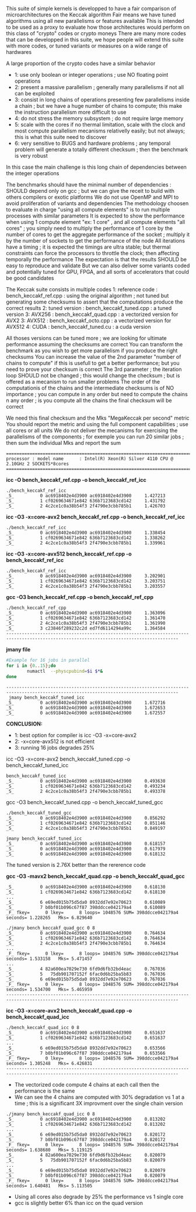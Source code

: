 
This suite of simple kernels is developped to have a fair comparison of microarchitectures on the Keccak algorithm
Fair means we have tuned algorithms using all new parallelisms or features available
This is intended to be used as a proxy to evaluate how those architectures would perform on this class of "crypto" codes or crypto moneys
There are many more codes that can be developped in this suite, we hope people will extend this suite with more codes, or tuned variants or measures on a wide range of hardwares

A large proportion of the crypto codes have a similar behavior
* 1: use only boolean or integer operations ; use NO floating point operations
* 2: present a massive parallelism ; generally many parallelisms if not all can be exploited
* 3: consist in long chains of operations presenting few parallelisms inside a chain ; but we have a huge number of chains to compute; this make the instruction parallelism more difficult to use
* 4: do not stress the memory subsystem ; do not require large memory
* 5: scale with the cores if no thermal limitation, scale with the clock and most compute parallelism mecanisms relativelly easily; but not always; this is what this suite need to discover
* 6: very sensitive to BUGS and hardware problems ; any temporal problem will generate a totally different checksum ; then the benchmark is very robust

In this case the main challenge is this long chain of dependencies between the integer operations 

The benchmarks should have the minimal number of dependencies : SHOULD depend only on gcc ; but we can give the receit to build with others compilers or exotic platforms
We do not use OpenMP and MPI to avoid proliferation of variants and dependencies 
The methodology choosen to evaluate in charge "using all compute elements" is to run multiple processes with similar parameters
It is expected to show the performance when using 1 compute element "ex: 1 core" , and all compute elements "all cores" ; you simply need to multiply the performance of 1 core by the number of cores to get the aggregate performance of the socket ; multiply it by the number of sockets to get the performance of the node
All iterations have a timing ; it is expected the timings are ultra stable; but thermal constraints can force the processors to throttle the clock; then affecting temporally the performance
The expectation is that the results SHOULD be easy to reproduce and validate
But we can also deliver some variants coded and potentially tuned for GPU, FPGA, and all sorts of accelerators that could be good candidates

The Keccak suite consists in multiple codes
1: reference code : bench_keccakf_ref.cpp      : using the original algorithm ; not tuned but generating some checksums to assert that the computations produce the correct results
2: tuned version  : bench_keccakf_tuned.cpp    : a tuned version 
3: AVX256         : bench_keccakf_quad.cpp     : a vectorized version for AVX2
3: AVX512         : bench_keccakf_octo.cpp     : a vectorized version for AVX512
4: CUDA           : bench_keccakf_tuned.cu     : a cuda version


All thoses versions can be tuned more ; we are looking for ultimate performance assuming the checksums are correct
You can transform the benchmark as you wish to get more parallelism if you produce the right checksums 
You can increase the value of the 2nd parameter "number of chains to compute" if this is usefull to get a better performance; but you need to prove your checksum is correct
The 3rd parameter ; the iteration loop SHOULD not be changed ; this would change the checksum ; but is offered as a mecanism to run smaller problems 
The order of the computationis of the chains and the intermediate checksums is of NO importance ; you can compute  in any order but need to compute the chains n any order ; is you compute all the chains the final checksum will be correct

We need this final checksum and the Mks "MegaKeccak per second" metric 
You should report the metric and using the full component capabilities ; use all cores or all units 
We do not deliver the mecanisms for exercising the parallelisms of the components ; for exemple you can run 20 similar jobs ; then sum the individual Mks and report the sum 
 
```
========================================================================================================================================
processor : model name      : Intel(R) Xeon(R) Silver 4110 CPU @ 2.10GHz 2 SOCKETS*8cores
========================================================================================================================================
```

**icc -O bench_keccakf_ref.cpp -o bench_keccakf_ref_icc**
```
./bench_keccakf_ref_icc
_S_          0 ac6918402e4d3900 ac6918402e4d3900     1.427213
_S_          1 cf0269634671e842 636b7123683cd142     1.431792
_S_          2 4c2ce1c0a38b54f3 2f4790e3cbb785b1     1.426703
```

**icc -O3 -x=core-avx2 bench_keccakf_ref.cpp -o bench_keccakf_ref_icc**
```
./bench_keccakf_ref_icc
_S_          0 ac6918402e4d3900 ac6918402e4d3900     1.338454
_S_          1 cf0269634671e842 636b7123683cd142     1.338262
_S_          2 4c2ce1c0a38b54f3 2f4790e3cbb785b1     1.339961
```

**icc -O3 -x=core-avx512 bench_keccakf_ref.cpp -o bench_keccakf_ref_icc**
```
./bench_keccakf_ref_icc
_S_          0 ac6918402e4d3900 ac6918402e4d3900     3.202901
_S_          1 cf0269634671e842 636b7123683cd142     3.203751
_S_          2 4c2ce1c0a38b54f3 2f4790e3cbb785b1     3.203557
```
 
**gcc -O3 bench_keccakf_ref.cpp -o bench_keccakf_ref_cpp**
```
./bench_keccakf_ref_cpp
_S_          0 ac6918402e4d3900 ac6918402e4d3900     1.363096
_S_          1 cf0269634671e842 636b7123683cd142     1.361470
_S_          2 4c2ce1c0a38b54f3 2f4790e3cbb785b1     1.361990
_S_          3 c23846f289232c2d ed7fd6114294a99c     1.364584
----------------------------------------------------------------------------------------------------------------------------------------
```


**jmany file**
```bash
#Example for 16 jobs in parallel
for i in {0..15};do
        numactl  --physcpubind=$i $*&
done
```

```
----------------------------------------------------------------------------------------------------------------------------------------
 jmany bench_keccakf_tuned_icc
_S_          0 ac6918402e4d3900 ac6918402e4d3900     1.672716
_S_          0 ac6918402e4d3900 ac6918402e4d3900     1.672653
_S_          0 ac6918402e4d3900 ac6918402e4d3900     1.672557
```


**CONCLUSION:**
* 1: best option for compiler is icc -O3 -x=core-avx2
* 2: -x=core-avx512 is not efficient
* 3: running 16 jobs degrades 25%

icc -O3 -x=core-avx2 bench_keccakf_tuned.cpp -o bench_keccakf_tuned_icc
```
bench_keccakf_tuned_icc
_S_          0 ac6918402e4d3900 ac6918402e4d3900     0.493630
_S_          1 cf0269634671e842 636b7123683cd142     0.493234
_S_          2 4c2ce1c0a38b54f3 2f4790e3cbb785b1     0.493378
```

gcc -O3 bench_keccakf_tuned.cpp -o bench_keccakf_tuned_gcc
```
./bench_keccakf_tuned_gcc
_S_          0 ac6918402e4d3900 ac6918402e4d3900     0.856292
_S_          1 cf0269634671e842 636b7123683cd142     0.851146
_S_          2 4c2ce1c0a38b54f3 2f4790e3cbb785b1     0.849197
```

```
jmany bench_keccakf_tuned_icc
_S_          0 ac6918402e4d3900 ac6918402e4d3900     0.618157
_S_          0 ac6918402e4d3900 ac6918402e4d3900     0.617979
_S_          0 ac6918402e4d3900 ac6918402e4d3900     0.618132
```
The tuned version is 2.76X better than the rererence code


**gcc -O3 -mavx2 bench_keccakf_quad.cpp -o bench_keccakf_quad_gcc**
```
_S_          0 ac6918402e4d3900 ac6918402e4d3900     0.618130
_S_          1 cf0269634671e842 636b7123683cd142     0.618130
...
_S_          6 e69ed015b75d5da0 8932dd7e92e70623     0.610089
_S_          7 b0bf01b096c67f87 398ddcce042179a4     0.610089
_F_ fkey=      0 lkey=      8 loops= 1048576 SUM= 398ddcce042179a4 seconds= 1.228265   Mks= 6.829640
```

```
./jmany bench_keccakf_quad_gcc 0 8
_S_          0 ac6918402e4d3900 ac6918402e4d3900     0.764634
_S_          1 cf0269634671e842 636b7123683cd142     0.764634
_S_          2 4c2ce1c0a38b54f3 2f4790e3cbb785b1     0.764634
...
_F_ fkey=      0 lkey=      8 loops= 1048576 SUM= 398ddcce042179a4 seconds= 1.533158   Mks= 5.471457
...
_S_          4 82a600ea7029e730 6fd9d6fb32bd4eac     0.767036
_S_          5   75db901707152f 6fac0d6b25ba5b83     0.767036
_S_          6 e69ed015b75d5da0 8932dd7e92e70623     0.767036
_F_ fkey=      0 lkey=      8 loops= 1048576 SUM= 398ddcce042179a4 seconds= 1.534700   Mks= 5.465959
----------------------------------------------------------------------------------------------------------------------------------------
```

**icc -O3 -x=core-avx2 bench_keccakf_quad.cpp -o bench_keccakf_quad_icc**
```
./bench_keccakf_quad_icc 0 8
_S_          0 ac6918402e4d3900 ac6918402e4d3900     0.651637
_S_          1 cf0269634671e842 636b7123683cd142     0.651637
...
_S_          6 e69ed015b75d5da0 8932dd7e92e70623     0.653566
_S_          7 b0bf01b096c67f87 398ddcce042179a4     0.653566
_F_ fkey=      0 lkey=      8 loops= 1048576 SUM= 398ddcce042179a4 seconds= 1.305248   Mks= 6.426831
----------------------------------------------------------------------------------------------------------------------------------------
```
- The vectorized code compute 4 chains at each call then the performance is the same 
- We can see the 4 chains are computed with 30% degradation vs 1 at a time ; this is a significant 3X improvment over the single chain version
```
./jmany bench_keccakf_quad_icc 0 8
_S_          0 ac6918402e4d3900 ac6918402e4d3900     0.813202
_S_          1 cf0269634671e842 636b7123683cd142     0.813202
...
_S_          6 e69ed015b75d5da0 8932dd7e92e70623     0.820172
_S_          7 b0bf01b096c67f87 398ddcce042179a4     0.820172
_F_ fkey=      0 lkey=      8 loops= 1048576 SUM= 398ddcce042179a4 seconds= 1.638680   Mks= 5.119125
_S_          4 82a600ea7029e730 6fd9d6fb32bd4eac     0.820079
_S_          5   75db901707152f 6fac0d6b25ba5b83     0.820079
...
_S_          6 e69ed015b75d5da0 8932dd7e92e70623     0.820079
_S_          7 b0bf01b096c67f87 398ddcce042179a4     0.820079
_F_ fkey=      0 lkey=      8 loops= 1048576 SUM= 398ddcce042179a4 seconds= 1.640481   Mks= 5.113505
```
- Using all cores also degrade by 25% the performance vs 1 single core
- gcc is slightly better 6% than icc on the quad version

